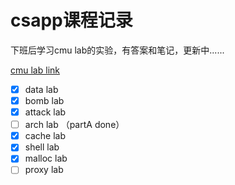 # csapp课程记录

下班后学习cmu lab的实验，有答案和笔记，更新中......

[cmu lab link](http://www.csapp.cs.cmu.edu/3e/labs.html)

- [x] data lab
- [x] bomb lab
- [x] attack lab 
- [ ] arch lab （partA done）
- [x] cache lab
- [x] shell lab
- [x] malloc lab
- [ ] proxy lab
